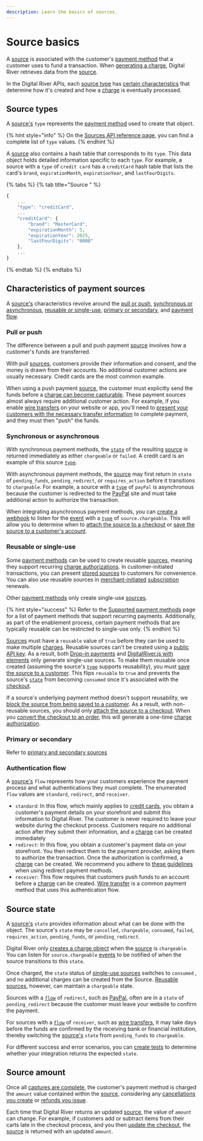 ```yaml
---
description: Learn the basics of sources.
---
```


# Source basics

A [source](https://www.digitalriver.com/docs/digital-river-api-reference/#tag/Sources) is associated with the customer's [payment method](../supported-payment-methods/) that a customer uses to fund a transaction. When [generating a charge](../../order-management/orders/payment-charges/#how-a-charge-is-created), Digital River retrieves data from the [source](https://www.digitalriver.com/docs/digital-river-api-reference/#tag/Sources).

In the Digital River APIs, each [source type](./#supported-payment-methods) has [certain characteristics](./#characteristics-of-payment-methods) that determine how it's created and how a [charge](https://www.digitalriver.com/docs/digital-river-api-reference/#tag/Charges) is eventually processed.&#x20;

## Source types <a href="#supported-payment-methods" id="supported-payment-methods"></a>

A [source's](https://www.digitalriver.com/docs/digital-river-api-reference/#tag/Sources) `type` represents the [payment method](../supported-payment-methods/) used to create that object.&#x20;

{% hint style="info" %}
On the [Sources API reference page](https://www.digitalriver.com/docs/digital-river-api-reference/#tag/Sources), you can find a complete list of `type` values.
{% endhint %}

A [source](https://www.digitalriver.com/docs/digital-river-api-reference/#tag/Sources) also contains a hash table that corresponds to its `type`. This data object holds detailed information specific to each `type`. For example, a source with a `type` of `credit card` has a `creditCard` hash table that lists the card's `brand`, `expirationMonth`, `expirationYear`, and `lastFourDigits`.

{% tabs %}
{% tab title="Source " %}
```javascript
{
    ...
    "type": "creditCard",
    ...
    "creditCard": {
        "brand": "MasterCard",
        "expirationMonth": 5,
        "expirationYear": 2025,
        "lastFourDigits": "0008"
    },
    ...
}
```
{% endtab %}
{% endtabs %}

## Characteristics of payment sources <a href="#characteristics-of-payment-methods" id="characteristics-of-payment-methods"></a>

A [source's](https://www.digitalriver.com/docs/digital-river-api-reference/#tag/Sources) characteristics revolve around the [pull or push](./#pull-or-push), [synchronous or asynchronous](./#synchronous-or-asynchronous), [reusable or single-use](./#reusable-or-single-use), [primary or secondary](./#primary-or-secondary), and [payment flow](./#authentication-flow).

### Pull or push

The difference between a pull and push payment [source](https://www.digitalriver.com/docs/digital-river-api-reference/#tag/Sources) involves how a customer's funds are transferred.

With pull [sources](https://www.digitalriver.com/docs/digital-river-api-reference/#tag/Sources), customers provide their information and consent, and the money is drawn from their accounts. No additional customer actions are usually necessary. Credit cards are the most common example.

When using a push payment [source](https://www.digitalriver.com/docs/digital-river-api-reference/#tag/Sources), the customer must explicitly send the funds before a [charge can become capturable](../../order-management/orders/payment-charges/). These payment sources almost always require additional customer action. For example, if you enable [wire transfers](../supported-payment-methods/wire-transfer.md) on your website or app, you'll need to [present your customers with the necessary transfer information](../../order-management/creating-and-updating-an-order.md#handling-pending-payment-orders) to complete payment, and they must then "push" the funds.

### Synchronous or asynchronous

With synchronous payment methods, the [`state`](./#source-state) of the resulting [source](https://www.digitalriver.com/docs/digital-river-api-reference/#tag/Sources) is returned immediately as either `chargeable` or `failed`. A credit card is an example of this source [`type`](./#supported-payment-methods).

With asynchronous payment methods, the [source](https://www.digitalriver.com/docs/digital-river-api-reference/#tag/Sources) may first return in `state` of `pending_funds`, `pending_redirect`, or `requires_action` before it transitions to `chargeable`. For example, a source with a [`type`](./#supported-payment-methods) of `payPal` is asynchronous because the customer is redirected to the [PayPal](../supported-payment-methods/paypal.md) site and must take additional action to authorize the transaction.

When integrating asynchronous payment methods, you can [create a webhook](../../order-management/events-and-webhooks-1/webhooks/creating-a-webhook.md) to listen for the [event](https://www.digitalriver.com/docs/digital-river-api-reference/#tag/Events) with a [`type`](../../order-management/events-and-webhooks-1/events-1/#event-types) of `source.chargeable`. This will allow you to determine when to [attach the source to a checkout](using-the-source-identifier.md#attaching-sources-to-checkouts) or [save the source to a customer's account](using-the-source-identifier.md#attaching-sources-to-customers).

### Reusable or single-use

Some [payment methods](../supported-payment-methods/) can be used to create reusable [sources](https://www.digitalriver.com/docs/digital-river-api-reference/#tag/Sources), meaning they support recurring [charge authorizations](../../order-management/orders/payment-charges/#how-a-charge-is-created). In customer-initiated transactions, you can present [stored sources](using-the-source-identifier.md#attaching-sources-to-customers) to customers for convenience. You can also use reusable sources in [merchant-initiated](../../integration-options/checkouts/creating-checkouts/initiating-a-charge.md#merchant-initiated) [subscription](../../integration-options/checkouts/subscriptions/) renewals.

Other [payment methods](../supported-payment-methods/) only create single-use [sources](https://www.digitalriver.com/docs/digital-river-api-reference/#tag/Sources).

{% hint style="success" %}
Refer to the [Supported payment methods](../supported-payment-methods/) page for a list of payment methods that support recurring payments. Additionally, as part of the enablement process, certain payment methods that are typically reusable can be restricted to single-use only.
{% endhint %}

[Sources](https://www.digitalriver.com/docs/digital-river-api-reference/#tag/Sources) must have a `reusable` value of `true` before they can be used to make multiple [charges](../../order-management/orders/payment-charges/). Reusable sources can't be created using a [public API key](../../administration/dashboard/developers/api-keys/#standard-keys). As a result, both [Drop-in payments](../payment-integrations-1/drop-in/drop-in-integration-guide.md) and [DigitalRiver.js with elements](../payment-integrations-1/digitalriver.js/quick-start.md) only generate single-use sources. To make them reusable once created (assuming the source's [`type`](./#supported-payment-methods) supports reusability), you must [save the source to a customer](using-the-source-identifier.md#attaching-sources-to-customers). This flips `reusable` to `true` and prevents the source's [`state`](./#source-state) from becoming `consumed` once it's associated with the [checkout](https://www.digitalriver.com/docs/digital-river-api-reference/#tag/Checkouts).

If a source's underlying payment method doesn't support reusability, we [block the source from being saved to a customer](using-the-source-identifier.md#restrictions-on-saving-sources). As a result, with non-reusable sources, you should only [attach the source to a checkout](using-the-source-identifier.md#attaching-sources-to-checkouts). When you [convert the checkout to an order](../../order-management/creating-and-updating-an-order.md#creating-an-order-with-the-checkout-identifier), this will generate a one-time [charge authorization](../../order-management/orders/payment-charges/#how-a-charge-is-created).

### Primary or secondary

Refer to [primary and secondary sources](using-the-source-identifier.md#primary-versus-secondary-sources)

### Authentication flow <a href="#authentication-flow" id="authentication-flow"></a>

A [source's](https://www.digitalriver.com/docs/digital-river-api-reference/#tag/Sources) `flow` represents how your customers experience the payment process and what authentications they must complete. The enumerated `flow` values are `standard`, `redirect`, and `receiver`.

* `standard`: In this flow, which mainly applies to [credit cards](../supported-payment-methods/credit-cards.md), you obtain a customer's payment details on your storefront and submit this information to Digital River. The customer is never required to leave your website during the checkout process. Customers require no additional action after they submit their information, and a [charge](../../order-management/orders/payment-charges/) can be created immediately
* `redirect`: In this flow, you obtain a customer's payment data on your storefront. You then redirect them to the payment provider, asking them to authorize the transaction. Once the authorization is confirmed, a [charge](../../order-management/orders/payment-charges/) can be created. We recommend you adhere to [these guidelines](../../developer-resources/reference/guidelines-for-capturing-payment-details.md#redirect-payment-methods) when using redirect payment methods.
* `receiver`: This flow requires that customers push funds to an account before a [charge](../../order-management/orders/payment-charges/) can be created. [Wire transfer](../supported-payment-methods/wire-transfer.md) is a common payment method that uses this authentication flow.

## Source state

A [source's](https://www.digitalriver.com/docs/digital-river-api-reference/#tag/Sources) `state` provides information about what can be done with the object. The source's `state` may be `cancelled`, `chargeable`, `consumed`, `failed`, `requires_action`, `pending_funds`, or `pending_redirect`.

Digital River only [creates a charge object](../../order-management/orders/payment-charges/#how-a-charge-is-created) when the [source](https://www.digitalriver.com/docs/digital-river-api-reference/#tag/Sources) is `chargeable`. You can listen for `source.chargeable` [events](../../order-management/events-and-webhooks-1/events-1/) to be notified of when the source transitions to this `state`.

Once charged, the `state` status of [single-use sources](./#reusable-or-single-use) switches to `consumed` , and no additional charges can be created from the Source. [Reusable sources](./#reusable-or-single-use), however, can maintain a `chargeable` state.&#x20;

Sources with a [`flow`](./#authentication-flow) of `redirect`, such as [PayPal](../supported-payment-methods/paypal.md), often are in a `state` of `pending_redirect` because the customer must leave your website to confirm the payment.

For sources with a [`flow`](./#authentication-flow) of `receiver`, such as [wire transfers](../supported-payment-methods/wire-transfer.md), it may take days before the funds are confirmed by the receiving bank or financial institution, thereby switching the [source's](https://www.digitalriver.com/docs/digital-river-api-reference/#tag/Sources) `state` from `pending_funds` to `chargeable`.

For different success and error scenarios, you can [create tests](../../developer-resources/testing-scenarios.md) to determine whether your integration returns the expected `state`.

## Source amount

Once all [captures are complete](../../order-management/orders/payment-charges/#captures), the customer's payment method is charged the `amount` value contained within the [source](https://www.digitalriver.com/docs/digital-river-api-reference/#tag/Sources), considering any [cancellations you create](../../order-management/informing-digital-river-of-a-fulfillment.md) or [refunds you issue](../../order-management/returns-and-refunds-1/refunds/issuing-refunds.md).

Each time that Digital River returns an updated [source](https://www.digitalriver.com/docs/digital-river-api-reference/#tag/Sources), the value of `amount` can change. For example, if customers add or subtract items from their carts late in the checkout process, and you then [update the checkout](https://www.digitalriver.com/docs/digital-river-api-reference/#tag/Checkouts/operation/updateCheckouts), the [source](https://www.digitalriver.com/docs/digital-river-api-reference/#tag/Sources) is returned with an updated `amount`.
